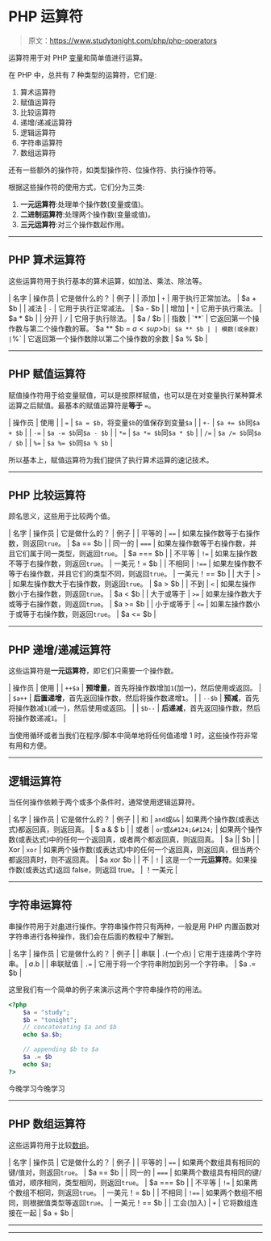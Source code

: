 # PHP 运算符

> 原文：<https://www.studytonight.com/php/php-operators>

运算符用于对 PHP [变量](variables-in-php)和简单值进行运算。

在 PHP 中，总共有 7 种类型的运算符，它们是:

1.  算术运算符
2.  赋值运算符
3.  比较运算符
4.  递增/递减运算符
5.  逻辑运算符
6.  字符串运算符
7.  数组运算符

还有一些额外的操作符，如类型操作符、位操作符、执行操作符等。

根据这些操作符的使用方式，它们分为三类:

1.  **一元运算符**:处理单个操作数(变量或值)。
2.  **二进制运算符**:处理两个操作数(变量或值)。
3.  **三元运算符**:对三个操作数起作用。

* * *

## PHP 算术运算符

这些运算符用于执行基本的算术运算，如加法、乘法、除法等。

| 名字 | 操作员 | 它是做什么的？ | 例子 |
| 添加 | `+` | 用于执行正常加法。 | $a + $b |
| 减法 | `-` | 它用于执行正常减法。 | $a - $b |
| 增加 | `*` | 它用于执行乘法。 | $a * $b |
| 分开 | `/` | 它用于执行除法。 | $a / $b |
| 指数 | `**` | 它返回第一个操作数与第二个操作数的幂。`$a ** $b = $a<sup>$b</sup>` | $a ** $b |
| 模数(或余数) | `%` | 它返回第一个操作数除以第二个操作数的余数 | $a % $b |

* * *

## PHP 赋值运算符

赋值操作符用于给变量赋值，可以是按原样赋值，也可以是在对变量执行某种算术运算之后赋值。最基本的赋值运算符是**等于** `=`。

| 操作员 | 使用 |
| `=` | `$a = $b`，将变量`$b`的值保存到变量`$a` |
| `+-` | `$a += $b`同`$a + $b` |
| `-=` | `$a -= $b`同`$a - $b` |
| `*=` | `$a *= $b`同`$a * $b` |
| `/=` | `$a /= $b`同`$a / $b` |
| `%=` | `$a %= $b`同`$a % $b` |

所以基本上，赋值运算符为我们提供了执行算术运算的速记技术。

* * *

## PHP 比较运算符

顾名思义，这些用于比较两个值。

| 名字 | 操作员 | 它是做什么的？ | 例子 |
| 平等的 | `==` | 如果左操作数等于右操作数，则返回`true`。 | $a == $b |
| 同一的 | `===` | 如果左操作数等于右操作数，并且它们属于同一类型，则返回`true`。 | $a === $b |
| 不平等 | `!=` | 如果左操作数不等于右操作数，则返回`true`。 | 一美元！= $b |
| 不相同 | `!==` | 如果左操作数不等于右操作数，并且它们的类型不同，则返回`true`。 | 一美元！== $b |
| 大于 | `>` | 如果左操作数大于右操作数，则返回`true`。 | $a > $b |
| 不到 | `<` | 如果左操作数小于右操作数，则返回`true`。 | $a < $b |
| 大于或等于 | `>=` | 如果左操作数大于或等于右操作数，则返回`true`。 | $a >= $b |
| 小于或等于 | `<=` | 如果左操作数小于或等于右操作数，则返回`true`。 | $a <= $b |

* * *

## PHP 递增/递减运算符

这些运算符是**一元运算符**，即它们只需要一个操作数。

| 操作员 | 使用 |
| `++$a` | **预增量**，首先将操作数增加`1`(加一)，然后使用或返回。 |
| `$a++` | **后置递增**，首先返回操作数，然后将操作数递增`1`。 |
| `--$b` | **预减**，首先将操作数减`1`(减一)，然后使用或返回。 |
| `$b--` | **后递减**，首先返回操作数，然后将操作数递减`1`。 |

当使用循环或者当我们在程序/脚本中简单地将任何值递增 1 时，这些操作符非常有用和方便。

* * *

## 逻辑运算符

当任何操作依赖于两个或多个条件时，通常使用逻辑运算符。

| 名字 | 操作员 | 它是做什么的？ | 例子 |
| 和 | `and`或`&&` | 如果两个操作数(或表达式)都返回真，则返回真。 | $ a & $ b |
| 或者 | `or`或`&#124;&#124;` | 如果两个操作数(或表达式)中的任何一个返回真，或者两个都返回真，则返回真。 | $a &#124;&#124; $b |
| Xor | `xor` | 如果两个操作数(或表达式)中的任何一个返回真，则返回真，但当两个都返回真时，则不返回真。 | $a xor $b |
| 不 | `!` | 这是一个**一元运算符**。如果操作数(或表达式)返回 false，则返回 true。 | ！一美元 |

* * *

## 字符串运算符

串操作符用于对[串](php-strings)进行操作。字符串操作符只有两种，一般是用 PHP 内置函数对字符串进行各种操作，我们会在后面的教程中了解到。

| 名字 | 操作员 | 它是做什么的？ | 例子 |
| 串联 | `.`(一个点) | 它用于连接两个字符串。 | $a.$b |
| 串联赋值 | `.=` | 它用于将一个字符串附加到另一个字符串。 | $a .= $b |

这里我们有一个简单的例子来演示这两个字符串操作符的用法。

```php
<?php
    $a = "study";
    $b = "tonight";
    // concatenating $a and $b
    echo $a.$b;

    // appending $b to $a
    $a .= $b
    echo $a;
?>
```

今晚学习今晚学习

* * *

## PHP 数组运算符

这些运算符用于比较[数组](php-arrays)。

| 名字 | 操作员 | 它是做什么的？ | 例子 |
| 平等的 | `==` | 如果两个数组具有相同的键/值对，则返回`true`。 | $a == $b |
| 同一的 | `===` | 如果两个数组具有相同的键/值对，顺序相同，类型相同，则返回`true`。 | $a === $b |
| 不平等 | `!=` | 如果两个数组不相同，则返回`true`。 | 一美元！= $b |
| 不相同 | `!==` | 如果两个数组不相同，则根据值类型等返回`true`。 | 一美元！== $b |
| 工会(加入) | `+` | 它将数组连接在一起 | $a + $b |

* * *

* * *